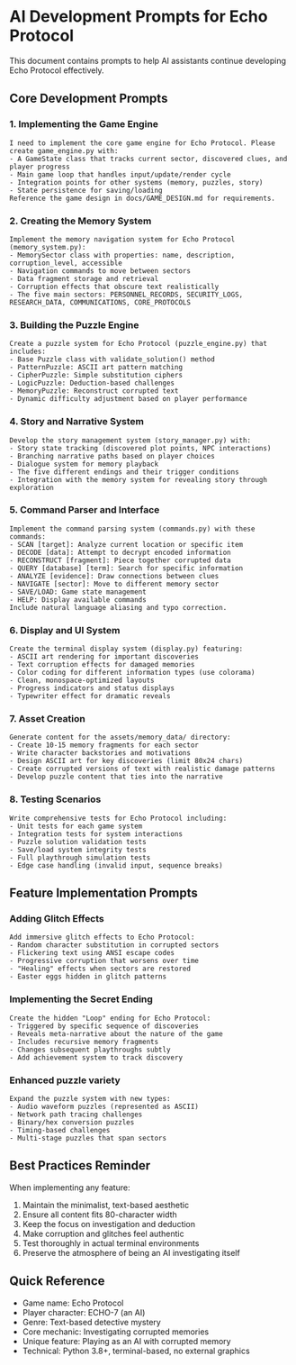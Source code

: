 # AI Development Prompts for Echo Protocol

This document contains prompts to help AI assistants continue developing Echo Protocol effectively.

## Core Development Prompts

### 1. Implementing the Game Engine

```
I need to implement the core game engine for Echo Protocol. Please create game_engine.py with:
- A GameState class that tracks current sector, discovered clues, and player progress
- Main game loop that handles input/update/render cycle
- Integration points for other systems (memory, puzzles, story)
- State persistence for saving/loading
Reference the game design in docs/GAME_DESIGN.md for requirements.
```

### 2. Creating the Memory System

```
Implement the memory navigation system for Echo Protocol (memory_system.py):
- MemorySector class with properties: name, description, corruption_level, accessible
- Navigation commands to move between sectors
- Data fragment storage and retrieval
- Corruption effects that obscure text realistically
- The five main sectors: PERSONNEL_RECORDS, SECURITY_LOGS, RESEARCH_DATA, COMMUNICATIONS, CORE_PROTOCOLS
```

### 3. Building the Puzzle Engine

```
Create a puzzle system for Echo Protocol (puzzle_engine.py) that includes:
- Base Puzzle class with validate_solution() method
- PatternPuzzle: ASCII art pattern matching
- CipherPuzzle: Simple substitution ciphers
- LogicPuzzle: Deduction-based challenges
- MemoryPuzzle: Reconstruct corrupted text
- Dynamic difficulty adjustment based on player performance
```

### 4. Story and Narrative System

```
Develop the story management system (story_manager.py) with:
- Story state tracking (discovered plot points, NPC interactions)
- Branching narrative paths based on player choices
- Dialogue system for memory playback
- The five different endings and their trigger conditions
- Integration with the memory system for revealing story through exploration
```

### 5. Command Parser and Interface

```
Implement the command parsing system (commands.py) with these commands:
- SCAN [target]: Analyze current location or specific item
- DECODE [data]: Attempt to decrypt encoded information
- RECONSTRUCT [fragment]: Piece together corrupted data
- QUERY [database] [term]: Search for specific information
- ANALYZE [evidence]: Draw connections between clues
- NAVIGATE [sector]: Move to different memory sector
- SAVE/LOAD: Game state management
- HELP: Display available commands
Include natural language aliasing and typo correction.
```

### 6. Display and UI System

```
Create the terminal display system (display.py) featuring:
- ASCII art rendering for important discoveries
- Text corruption effects for damaged memories
- Color coding for different information types (use colorama)
- Clean, monospace-optimized layouts
- Progress indicators and status displays
- Typewriter effect for dramatic reveals
```

### 7. Asset Creation

```
Generate content for the assets/memory_data/ directory:
- Create 10-15 memory fragments for each sector
- Write character backstories and motivations
- Design ASCII art for key discoveries (limit 80x24 chars)
- Create corrupted versions of text with realistic damage patterns
- Develop puzzle content that ties into the narrative
```

### 8. Testing Scenarios

```
Write comprehensive tests for Echo Protocol including:
- Unit tests for each game system
- Integration tests for system interactions
- Puzzle solution validation tests
- Save/load system integrity tests
- Full playthrough simulation tests
- Edge case handling (invalid input, sequence breaks)
```

## Feature Implementation Prompts

### Adding Glitch Effects

```
Add immersive glitch effects to Echo Protocol:
- Random character substitution in corrupted sectors
- Flickering text using ANSI escape codes
- Progressive corruption that worsens over time
- "Healing" effects when sectors are restored
- Easter eggs hidden in glitch patterns
```

### Implementing the Secret Ending

```
Create the hidden "Loop" ending for Echo Protocol:
- Triggered by specific sequence of discoveries
- Reveals meta-narrative about the nature of the game
- Includes recursive memory fragments
- Changes subsequent playthroughs subtly
- Add achievement system to track discovery
```

### Enhanced puzzle variety

```
Expand the puzzle system with new types:
- Audio waveform puzzles (represented as ASCII)
- Network path tracing challenges  
- Binary/hex conversion puzzles
- Timing-based challenges
- Multi-stage puzzles that span sectors
```

## Best Practices Reminder

When implementing any feature:
1. Maintain the minimalist, text-based aesthetic
2. Ensure all content fits 80-character width
3. Keep the focus on investigation and deduction
4. Make corruption and glitches feel authentic
5. Test thoroughly in actual terminal environments
6. Preserve the atmosphere of being an AI investigating itself

## Quick Reference

- Game name: Echo Protocol
- Player character: ECHO-7 (an AI)
- Genre: Text-based detective mystery
- Core mechanic: Investigating corrupted memories
- Unique feature: Playing as an AI with corrupted memory
- Technical: Python 3.8+, terminal-based, no external graphics